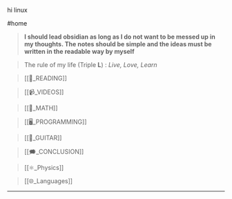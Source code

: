 hi linux

#home
>  **I should lead obsidian as long as I do not want to be messed up in my thoughts. The notes should be simple and the ideas must be written in the readable way by myself**

>  The rule of my life (Triple **L**) : *Live, Love, Learn*


> [[📖_READING]]

> [[📹_VIDEOS]]

> [[📐_MATH]]

> [[🖥️_PROGRAMMING]] 

> [[🎸_GUITAR]]

> [[🗯️_CONCLUSION]]

> [[⚛️_Physics]]

> [[🌐_Languages]]

---




